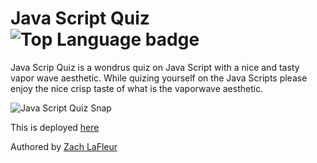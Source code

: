 # Java Script Quiz ![Top Language badge](https://img.shields.io/github/languages/top/MrCartree/javascript-quiz)

Java Scrip Quiz is a wondrus quiz on Java Script with a nice and tasty vapor wave aesthetic. While quizing yourself on the Java Scripts please enjoy the nice crisp taste of what is the vaporwave aesthetic.

![Java Script Quiz Snap](assets/images/screenshot.PNG)

This is deployed [here](https://mrcartree.github.io/password-generator/)

Authored by [Zach LaFleur](http://github.com/MrCartree)